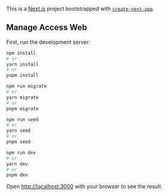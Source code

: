 This is a [Next.js](https://nextjs.org/) project bootstrapped with [`create-next-app`](https://github.com/vercel/next.js/tree/canary/packages/create-next-app).

## Manage Access Web

First, run the development server:

```bash
npm install
# or
yarn install
# or
pnpm install
```

```bash
npm run migrate
# or
yarn migrate
# or
pnpm migrate
```


```bash
npm run seed
# or
yarn seed
# or
pnpm seed
```



```bash
npm run dev
# or
yarn dev
# or
pnpm dev
```

Open [http://localhost:3000](http://localhost:3000) with your browser to see the result.

